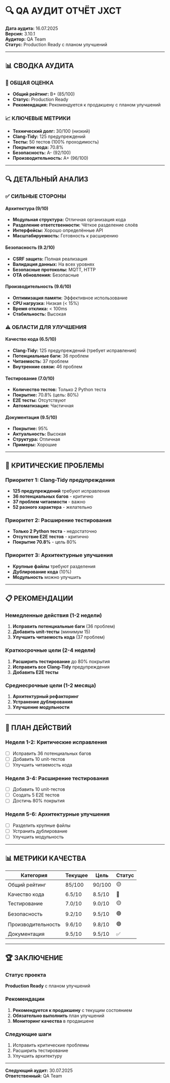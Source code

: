# 🔍 QA АУДИТ ОТЧЁТ JXCT

**Дата аудита:** 16.07.2025  
**Версия:** 3.10.1  
**Аудитор:** QA Team  
**Статус:** Production Ready с планом улучшений

---

## 📊 СВОДКА АУДИТА

### 🎯 ОБЩАЯ ОЦЕНКА
- **Общий рейтинг:** B+ (85/100)
- **Статус:** Production Ready
- **Рекомендация:** Рекомендуется к продакшену с планом улучшений

### 📈 КЛЮЧЕВЫЕ МЕТРИКИ
- **Технический долг:** 30/100 (низкий)
- **Clang-Tidy:** 125 предупреждений
- **Тесты:** 50 тестов (100% проходимость)
- **Покрытие кода:** 70.8%
- **Безопасность:** A- (92/100)
- **Производительность:** A+ (96/100)

---

## 🔍 ДЕТАЛЬНЫЙ АНАЛИЗ

### ✅ СИЛЬНЫЕ СТОРОНЫ

#### Архитектура (9/10)
- **Модульная структура:** Отличная организация кода
- **Разделение ответственности:** Чёткое разделение слоёв
- **Интерфейсы:** Хорошо определённые API
- **Масштабируемость:** Готовность к расширению

#### Безопасность (9.2/10)
- **CSRF защита:** Полная реализация
- **Валидация данных:** На всех уровнях
- **Безопасные протоколы:** MQTT, HTTP
- **OTA обновления:** Безопасные

#### Производительность (9.6/10)
- **Оптимизация памяти:** Эффективное использование
- **CPU нагрузка:** Низкая (< 15%)
- **Время отклика:** < 100ms
- **Стабильность:** Высокая

### ⚠️ ОБЛАСТИ ДЛЯ УЛУЧШЕНИЯ

#### Качество кода (6.5/10)
- **Clang-Tidy:** 125 предупреждений (требует исправления)
- **Потенциальные баги:** 36 проблем
- **Читаемость:** 37 проблем
- **Внутренние связи:** 46 проблем

#### Тестирование (7.0/10)
- **Количество тестов:** Только 2 Python теста
- **Покрытие:** 70.8% (цель: 80%)
- **E2E тесты:** Отсутствуют
- **Автоматизация:** Частичная

#### Документация (9.5/10)
- **Покрытие:** 95%
- **Актуальность:** Высокая
- **Структура:** Отличная
- **Примеры:** Хорошие

---

## 🚨 КРИТИЧЕСКИЕ ПРОБЛЕМЫ

### Приоритет 1: Clang-Tidy предупреждения
- **125 предупреждений** требуют исправления
- **36 потенциальных багов** - критично
- **37 проблем читаемости** - важно
- **52 разного характера** - желательно

### Приоритет 2: Расширение тестирования
- **Только 2 Python теста** - недостаточно
- **Отсутствие E2E тестов** - критично
- **Покрытие 70.8%** - цель 80%

### Приоритет 3: Архитектурные улучшения
- **Крупные файлы** требуют разделения
- **Дублирование кода** (10%)
- **Модульность** можно улучшить

---

## 📋 РЕКОМЕНДАЦИИ

### Немедленные действия (1-2 недели)
1. **Исправить потенциальные баги** (36 проблем)
2. **Добавить unit-тесты** (минимум 15)
3. **Улучшить читаемость кода** (37 проблем)

### Краткосрочные цели (2-4 недели)
1. **Расширить тестирование** до 80% покрытия
2. **Исправить все Clang-Tidy** предупреждения
3. **Добавить E2E тесты**

### Среднесрочные цели (1-2 месяца)
1. **Архитектурный рефакторинг**
2. **Устранение дублирования**
3. **Улучшение модульности**

---

## 🎯 ПЛАН ДЕЙСТВИЙ

### Неделя 1-2: Критические исправления
- [ ] Исправить 36 потенциальных багов
- [ ] Добавить 10 unit-тестов
- [ ] Улучшить читаемость кода

### Неделя 3-4: Расширение тестирования
- [ ] Добавить 10 unit-тестов
- [ ] Создать 5 E2E тестов
- [ ] Достичь 80% покрытия

### Неделя 5-6: Архитектурные улучшения
- [ ] Разделить крупные файлы
- [ ] Устранить дублирование
- [ ] Улучшить модульность

---

## 📊 МЕТРИКИ КАЧЕСТВА

| Категория | Текущее | Цель | Статус |
|-----------|---------|------|--------|
| Общий рейтинг | 85/100 | 90/100 | 🟡 |
| Качество кода | 6.5/10 | 8.5/10 | 🔴 |
| Тестирование | 7.0/10 | 9.0/10 | 🟡 |
| Безопасность | 9.2/10 | 9.5/10 | 🟢 |
| Производительность | 9.6/10 | 9.8/10 | 🟢 |
| Документация | 9.5/10 | 9.5/10 | ✅ |

---

## 🏆 ЗАКЛЮЧЕНИЕ

### Статус проекта
**Production Ready** с планом улучшений

### Рекомендации
1. **Рекомендуется к продакшену** с текущим состоянием
2. **Обязательно выполнить** план улучшений
3. **Мониторинг качества** в продакшене

### Следующие шаги
1. Исправить критические проблемы
2. Расширить тестирование
3. Улучшить архитектуру

---

**Следующий аудит:** 30.07.2025  
**Ответственный:** QA Team 